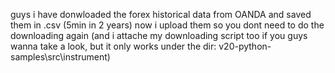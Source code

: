 guys i have donwloaded the forex historical data from OANDA and saved them in .csv (5min in 2 years)
now i upload them so you dont need to do the downloading again
(and i attache my downloading script too if you guys wanna take a look, but it only works under the dir: v20-python-samples\src\instrument)